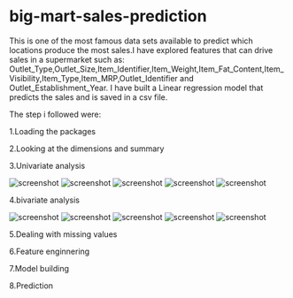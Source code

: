 # big-mart-sales-prediction
This is one of the most famous data sets available to predict which locations produce the most sales.I have explored features that can drive sales in a supermarket such as: Outlet_Type,Outlet_Size,Item_Identifier,Item_Weight,Item_Fat_Content,Item_Visibility,Item_Type,Item_MRP,Outlet_Identifier and Outlet_Establishment_Year.
I have built a Linear regression model that predicts the sales and is saved in a csv file.


The step i followed were:

1.Loading the packages

2.Looking at the dimensions and summary

3.Univariate analysis

![screenshot](https://github.com/shravani-koranne/big-mart-sales-prediction/blob/master/Rplot1.png)
![screenshot](https://github.com/shravani-koranne/big-mart-sales-prediction/blob/master/Rplot2.png)
![screenshot](https://github.com/shravani-koranne/big-mart-sales-prediction/blob/master/Rplot3.png)
![screenshot](https://github.com/shravani-koranne/big-mart-sales-prediction/blob/master/Rplot4.png)
![screenshot](https://github.com/shravani-koranne/big-mart-sales-prediction/blob/master/Rplot5.png)

4.bivariate analysis

![screenshot](https://github.com/shravani-koranne/big-mart-sales-prediction/blob/master/Rplot6.png)
![screenshot](https://github.com/shravani-koranne/big-mart-sales-prediction/blob/master/Rplot7.png)
![screenshot](https://github.com/shravani-koranne/big-mart-sales-prediction/blob/master/Rplot8.png)
![screenshot](https://github.com/shravani-koranne/big-mart-sales-prediction/blob/master/Rplot9.png)
![screenshot](https://github.com/shravani-koranne/big-mart-sales-prediction/blob/master/Rplot10.png)

5.Dealing with missing values

6.Feature enginnering

7.Model building

8.Prediction


